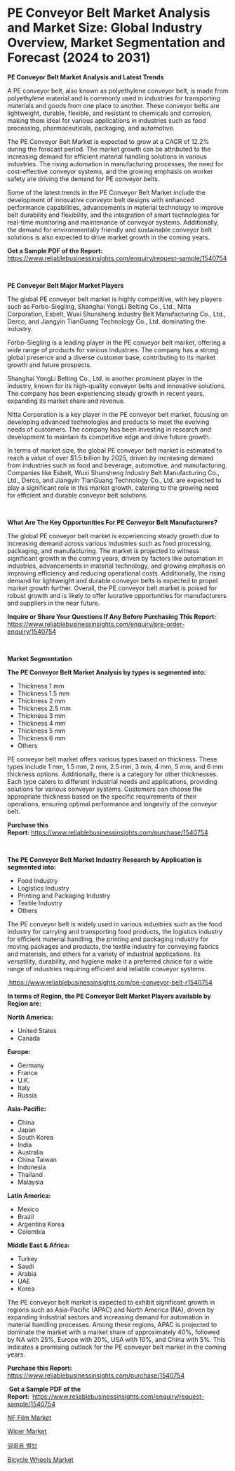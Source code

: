 <p><h1>PE Conveyor Belt Market Analysis and Market Size: Global Industry Overview, Market Segmentation and Forecast (2024 to 2031)</h1></p><p><strong>PE Conveyor Belt Market Analysis and Latest Trends</strong></p>
<p><p>A PE conveyor belt, also known as polyethylene conveyor belt, is made from polyethylene material and is commonly used in industries for transporting materials and goods from one place to another. These conveyor belts are lightweight, durable, flexible, and resistant to chemicals and corrosion, making them ideal for various applications in industries such as food processing, pharmaceuticals, packaging, and automotive.</p><p>The PE Conveyor Belt Market is expected to grow at a CAGR of 12.2% during the forecast period. The market growth can be attributed to the increasing demand for efficient material handling solutions in various industries. The rising automation in manufacturing processes, the need for cost-effective conveyor systems, and the growing emphasis on worker safety are driving the demand for PE conveyor belts.</p><p>Some of the latest trends in the PE Conveyor Belt Market include the development of innovative conveyor belt designs with enhanced performance capabilities, advancements in material technology to improve belt durability and flexibility, and the integration of smart technologies for real-time monitoring and maintenance of conveyor systems. Additionally, the demand for environmentally friendly and sustainable conveyor belt solutions is also expected to drive market growth in the coming years.</p></p>
<p><strong>Get a Sample PDF of the Report:&nbsp;</strong> <a href="https://www.reliablebusinessinsights.com/enquiry/request-sample/1540754">https://www.reliablebusinessinsights.com/enquiry/request-sample/1540754</a></p>
<p>&nbsp;</p>
<p><strong>PE Conveyor Belt Major Market Players</strong></p>
<p><p>The global PE conveyor belt market is highly competitive, with key players such as Forbo-Siegling, Shanghai YongLi Belting Co., Ltd., Nitta Corporation, Esbelt, Wuxi Shunsheng Industry Belt Manufacturing Co., Ltd., Derco, and Jiangyin TianGuang Technology Co., Ltd. dominating the industry.</p><p>Forbo-Siegling is a leading player in the PE conveyor belt market, offering a wide range of products for various industries. The company has a strong global presence and a diverse customer base, contributing to its market growth and future prospects.</p><p>Shanghai YongLi Belting Co., Ltd. is another prominent player in the industry, known for its high-quality conveyor belts and innovative solutions. The company has been experiencing steady growth in recent years, expanding its market share and revenue.</p><p>Nitta Corporation is a key player in the PE conveyor belt market, focusing on developing advanced technologies and products to meet the evolving needs of customers. The company has been investing in research and development to maintain its competitive edge and drive future growth.</p><p>In terms of market size, the global PE conveyor belt market is estimated to reach a value of over $1.5 billion by 2025, driven by increasing demand from industries such as food and beverage, automotive, and manufacturing. Companies like Esbelt, Wuxi Shunsheng Industry Belt Manufacturing Co., Ltd., Derco, and Jiangyin TianGuang Technology Co., Ltd. are expected to play a significant role in this market growth, catering to the growing need for efficient and durable conveyor belt solutions.</p></p>
<p>&nbsp;</p>
<p><strong>What Are The Key Opportunities For PE Conveyor Belt Manufacturers?</strong></p>
<p><p>The global PE conveyor belt market is experiencing steady growth due to increasing demand across various industries such as food processing, packaging, and manufacturing. The market is projected to witness significant growth in the coming years, driven by factors like automation in industries, advancements in material technology, and growing emphasis on improving efficiency and reducing operational costs. Additionally, the rising demand for lightweight and durable conveyor belts is expected to propel market growth further. Overall, the PE conveyor belt market is poised for robust growth and is likely to offer lucrative opportunities for manufacturers and suppliers in the near future.</p></p>
<p><strong>Inquire or Share Your Questions If Any Before Purchasing This Report:</strong> <a href="https://www.reliablebusinessinsights.com/enquiry/pre-order-enquiry/1540754">https://www.reliablebusinessinsights.com/enquiry/pre-order-enquiry/1540754</a></p>
<p>&nbsp;</p>
<p><strong>Market Segmentation</strong></p>
<p><strong>The PE Conveyor Belt Market Analysis by types is segmented into:</strong></p>
<p><ul><li>Thickness 1 mm</li><li>Thickness 1.5 mm</li><li>Thickness 2 mm</li><li>Thickness 2.5 mm</li><li>Thickness 3 mm</li><li>Thickness 4 mm</li><li>Thickness 5 mm</li><li>Thickness 6 mm</li><li>Others</li></ul></p>
<p><p>PE conveyor belt market offers various types based on thickness. These types include 1 mm, 1.5 mm, 2 mm, 2.5 mm, 3 mm, 4 mm, 5 mm, and 6 mm thickness options. Additionally, there is a category for other thicknesses. Each type caters to different industrial needs and applications, providing solutions for various conveyor systems. Customers can choose the appropriate thickness based on the specific requirements of their operations, ensuring optimal performance and longevity of the conveyor belt.</p></p>
<p><strong>Purchase this Report:&nbsp;</strong><a href="https://www.reliablebusinessinsights.com/purchase/1540754">https://www.reliablebusinessinsights.com/purchase/1540754</a></p>
<p>&nbsp;</p>
<p><strong>The PE Conveyor Belt Market Industry Research by Application is segmented into:</strong></p>
<p><ul><li>Food Industry</li><li>Logistics Industry</li><li>Printing and Packaging Industry</li><li>Textile Industry</li><li>Others</li></ul></p>
<p><p>The PE conveyor belt is widely used in various industries such as the food industry for carrying and transporting food products, the logistics industry for efficient material handling, the printing and packaging industry for moving packages and products, the textile industry for conveying fabrics and materials, and others for a variety of industrial applications. Its versatility, durability, and hygiene make it a preferred choice for a wide range of industries requiring efficient and reliable conveyor systems.</p></p>
<p><a href="https://www.reliablebusinessinsights.com/pe-conveyor-belt-r1540754">&nbsp;https://www.reliablebusinessinsights.com/pe-conveyor-belt-r1540754</a></p>
<p><strong>In terms of Region, the PE Conveyor Belt Market Players available by Region are:</strong></p>
<p>
    <p> <strong> North America: </strong>
        <ul>
            <li>United States</li>
            <li>Canada</li>
        </ul>
        </p> 
    <p> <strong> Europe: </strong>
        <ul>
            <li>Germany</li>
            <li>France</li>
            <li>U.K.</li>
            <li>Italy</li>
            <li>Russia</li>
        </ul>
        </p> 
    <p> <strong> Asia-Pacific: </strong>
        <ul>
            <li>China</li>
            <li>Japan</li>
            <li>South Korea</li>
            <li>India</li>
            <li>Australia</li>
            <li>China Taiwan</li>
            <li>Indonesia</li>
            <li>Thailand</li>
            <li>Malaysia</li>
        </ul>
        </p> 
    <p> <strong> Latin America: </strong>
        <ul>
            <li>Mexico</li>
            <li>Brazil</li>
            <li>Argentina Korea</li>
            <li>Colombia</li>
        </ul>
        </p> 
    <p> <strong> Middle East & Africa: </strong>
        <ul>
            <li>Turkey</li>
            <li>Saudi</li>
            <li>Arabia</li>
            <li>UAE</li>
            <li>Korea</li>
        </ul>
    </p>
    </p>
<p><p>The PE conveyor belt market is expected to exhibit significant growth in regions such as Asia-Pacific (APAC) and North America (NA), driven by expanding industrial sectors and increasing demand for automation in material handling processes. Among these regions, APAC is projected to dominate the market with a market share of approximately 40%, followed by NA with 25%, Europe with 20%, USA with 10%, and China with 5%. This indicates a promising outlook for the PE conveyor belt market in the coming years.</p></p>
<p><strong>Purchase this Report: </strong><a href="https://www.reliablebusinessinsights.com/purchase/1540754">https://www.reliablebusinessinsights.com/purchase/1540754</a></p>
<p>&nbsp;<strong>Get a Sample PDF of the Report:&nbsp;&nbsp;</strong><a href="https://www.reliablebusinessinsights.com/enquiry/request-sample/1540754">https://www.reliablebusinessinsights.com/enquiry/request-sample/1540754</a></p>
<p><strong></strong></p>
<p><p><a href="https://github.com/eeenafisainka/Market-Research-Report-List-1/blob/main/nf-film-market.md">NF Film Market</a></p><p><a href="https://medium.com/@obiemante_40648/wiper-market-a-global-and-regional-analysis-focus-on-region-country-level-analysis-and-af99f7a9dedc">Wiper Market</a></p><p><a href="https://github.com/vss5505pa7z1p/Market-Research-Report-List-3/blob/main/20477647549.md">일회용 밸브</a></p><p><a href="https://medium.com/@soloncarter54/bicycle-wheels-market-outlook-and-forecast-from-2024-to-2031-3ad25d70872c">Bicycle Wheels Market</a></p></p>